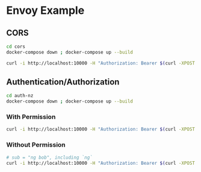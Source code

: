 # Envoy Example

## CORS

```bash
cd cors
docker-compose down ; docker-compose up --build
```

```bash
curl -i http://localhost:10000 -H "Authorization: Bearer $(curl -XPOST -H 'Content-Type: application/json' -d '{"aud":"books.read","exp":2345678901,"iss":"my.issuer.local","sub":"bob"}' http://localhost:8080)"
```


## Authentication/Authorization

```bash
cd auth-nz
docker-compose down ; docker-compose up --build
```

### With Permission

```bash
curl -i http://localhost:10000 -H "Authorization: Bearer $(curl -XPOST -H 'Content-Type: application/json' -d '{"aud":"books.read","678901,"iss":"my.issuer.local","sub":"bob"}' http://localhost:8080)"
```

### Without Permission

```bash
# sub = "ng bob", including `ng` 
curl -i http://localhost:10000 -H "Authorization: Bearer $(curl -XPOST -H 'Content-Type: application/json' -d '{"aud":"books.read678901,"iss":"my.issuer.local","sub":"ng bob"}' http://localhost:8080)"
```
